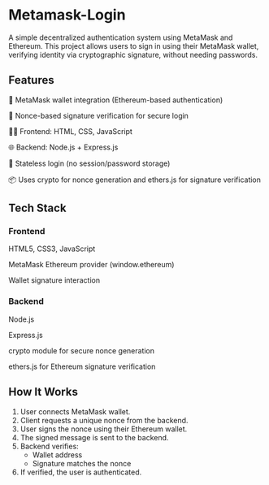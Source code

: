 # Metamask-Login

A simple decentralized authentication system using MetaMask and Ethereum. This project allows users to sign in using their MetaMask wallet, verifying identity via cryptographic signature, without needing passwords.

## Features
🦊 MetaMask wallet integration (Ethereum-based authentication)

🔐 Nonce-based signature verification for secure login

🧑‍💻 Frontend: HTML, CSS, JavaScript

🌐 Backend: Node.js + Express.js

🔁 Stateless login (no session/password storage)

📦 Uses crypto for nonce generation and ethers.js for signature verification

##  Tech Stack

### Frontend

HTML5, CSS3, JavaScript

MetaMask Ethereum provider (window.ethereum)

Wallet signature interaction

### Backend

Node.js

Express.js

crypto module for secure nonce generation

ethers.js for Ethereum signature verification

## How It Works

1. User connects MetaMask wallet.
2. Client requests a unique nonce from the backend.
3. User signs the nonce using their Ethereum wallet.
4. The signed message is sent to the backend.
5. Backend verifies:
   -  Wallet address
   -  Signature matches the nonce
6. If verified, the user is authenticated.
   
